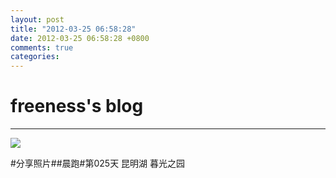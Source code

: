 ```yaml
---
layout: post
title: "2012-03-25 06:58:28"
date: 2012-03-25 06:58:28 +0800
comments: true
categories: 
---
```


# freeness's blog

----------

![](http://okqmqrbgo.bkt.clouddn.com/201203250658281.jpg)

>
\#分享照片\#\#晨跑\#第025天 昆明湖 暮光之园